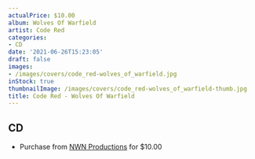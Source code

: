 ```yaml
---
actualPrice: $10.00
album: Wolves Of Warfield
artist: Code Red
categories:
- CD
date: '2021-06-26T15:23:05'
draft: false
images:
- /images/covers/code_red-wolves_of_warfield.jpg
inStock: true
thumbnailImage: /images/covers/code_red-wolves_of_warfield-thumb.jpg
title: Code Red - Wolves Of Warfield
---
```


## CD
* Purchase from [NWN Productions](http://shop.nwnprod.com/index.php?route=product/product&path=93&product_id=10395&sort=pd.name&order=ASC) for $10.00
